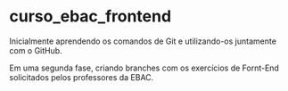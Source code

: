 # curso_ebac_frontend
Inicialmente aprendendo os comandos de Git e utilizando-os juntamente com o GitHub.

Em uma segunda fase, criando branches com os exercícios de Fornt-End solicitados pelos professores da EBAC.

